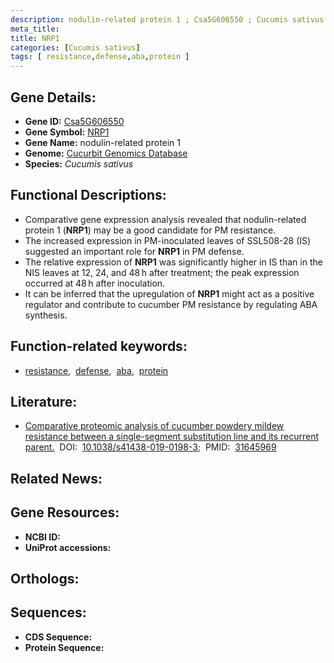 ```yaml
---
description: nodulin-related protein 1 ; Csa5G606550 ; Cucumis sativus
meta_title:
title: NRP1
categories: [Cucumis sativus]
tags: [ resistance,defense,aba,protein ]
---
```


## Gene Details:
- **Gene ID:** [Csa5G606550]()
- **Gene Symbol:** <u>NRP1</u>
- **Gene Name:** nodulin-related protein 1
- **Genome:** [Cucurbit Genomics Database](http://cucurbitgenomics.org/)
- **Species:** *Cucumis sativus*

## Functional Descriptions:
   - Comparative gene expression analysis revealed that nodulin-related protein 1 (**NRP1**) may be a good candidate for PM resistance.
   - The increased expression in PM-inoculated leaves of SSL508-28 (IS) suggested an important role for **NRP1** in PM defense.
   - The relative expression of **NRP1** was significantly higher in IS than in the NIS leaves at 12, 24, and 48 h after treatment; the peak expression occurred at 48 h after inoculation.
   - It can be inferred that the upregulation of **NRP1** might act as a positive regulator and contribute to cucumber PM resistance by regulating ABA synthesis.

## Function-related keywords:
   - [resistance](/tags/resistance/),&nbsp;&nbsp;[defense](/tags/defense/),&nbsp;&nbsp;[aba](/tags/aba/),&nbsp;&nbsp;[protein](/tags/protein/)

## Literature:
   - [Comparative proteomic analysis of cucumber powdery mildew resistance between a single-segment substitution line and its recurrent parent.](https://www.doi.org/10.1038/s41438-019-0198-3)&nbsp;&nbsp;DOI:&nbsp;&nbsp;[10.1038/s41438-019-0198-3](https://www.doi.org/10.1038/s41438-019-0198-3);&nbsp;&nbsp;PMID:&nbsp;&nbsp;[31645969](https://pubmed.ncbi.nlm.nih.gov/31645969/)

## Related News:

## Gene Resources:
- **NCBI ID:**  [](https://www.ncbi.nlm.nih.gov/search/all/?term=)
- **UniProt accessions:**  [](https://www.uniprot.org/uniprotkb//entry)

## Orthologs:

## Sequences:
- **CDS Sequence:**
- **Protein Sequence:**
